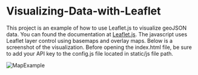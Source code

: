# Visualizing-Data-with-Leaflet

This project is an example of how to use Leaflet.js to visualize geoJSON data.  You can found the documentation at [Leaflet.js](https://leafletjs.com/reference-1.4.0.html). The javascript uses Leaflet layer control using basemaps and overlay maps. Below is a screenshot of the visualization.  Before opening the index.html file, be sure to add your API key to the config.js file located in static/js file path.

![MapExample](Images/MapExample.PNG)
